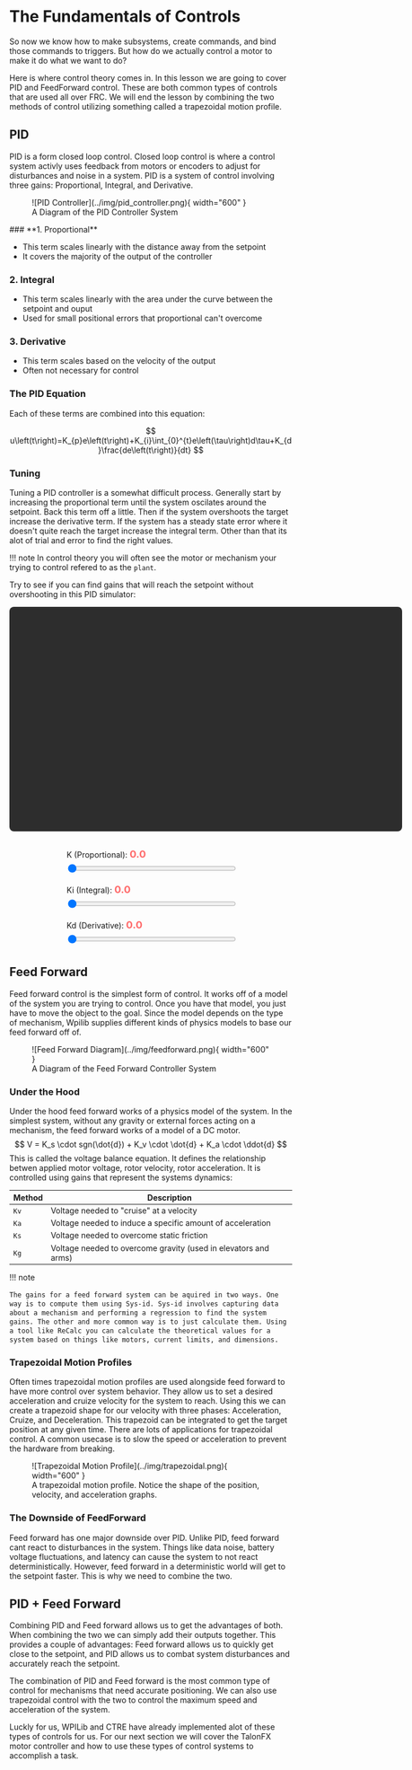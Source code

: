 # **The Fundamentals of Controls**

So now we know how to make subsystems, create commands, and bind those commands to triggers. But how do we actually control a motor to make it do what we want to do?

Here is where control theory comes in. In this lesson we are going to cover PID and FeedForward control. These are both common types of controls that are used all over FRC. We will end the lesson by combining the two methods of control utilizing something called a trapezoidal motion profile.

## **PID**

PID is a form closed loop control. Closed loop control is where a control system activly uses feedback from motors or encoders to adjust for disturbances and noise in a system. PID is a system of control involving three gains: Proportional, Integral, and Derivative.

<figure markdown="span">
    ![PID Controller](../img/pid_controller.png){ width="600" }
  <figcaption>A Diagram of the PID Controller System</figcaption>
</figure>
### **1. Proportional**

* This term scales linearly with the distance away from the setpoint
* It covers the majority of the output of the controller

### **2. Integral**

* This term scales linearly with the area under the curve between the setpoint and ouput
* Used for small positional errors that proportional can't overcome

### **3. Derivative**

* This term scales based on the velocity of the output
* Often not necessary for control

### **The PID Equation**
Each of these terms are combined into this equation:

$$
u\left(t\right)=K_{p}e\left(t\right)+K_{i}\int_{0}^{t}e\left(\tau\right)d\tau+K_{d}\frac{de\left(t\right)}{dt}
$$

### **Tuning**

Tuning a PID controller is a somewhat difficult process. Generally start by increasing the proportional term until the system oscilates around the setpoint. Back this term off a little. Then if the system overshoots the target increase the derivative term. If the system has a steady state error where it doesn't quite reach the target increase the integral term. Other than that its alot of trial and error to find the right values.

!!! note
    In control theory you will often see the motor or mechanism your trying to control refered to as the ```plant```.

Try to see if you can find gains that will reach the setpoint without overshooting in this PID simulator:

<div id="chartContainer" style="width:700px; height: 400px; background: #2d2d2d; border-radius: 8px; margin-bottom: 20px;">
    <canvas id="pidChart" style="width: 100%; height: 100%;"></canvas>
</div>

<div style="display: flex; flex-direction: column; align-items: center; margin-bottom: 20px;">
    <div style="margin: 10px 0; width: 300px;">
        <label for="kp" style="display: block; margin-bottom: 5px;">K (Proportional): <span id="kpValue" style="font-size: 18px; font-weight: bold; color: #ff6b6b;">0.0</span></label>
        <input type="range" id="kp" min="0" max="1" step="0.01" value="0.0" style="width: 100%; height: 8px; background: #333; outline: none; border-radius: 4px;">
        <style>
            input[type="range"]::-webkit-slider-thumb {
                -webkit-appearance: none;
                width: 20px;
                height: 20px;
                background: #ff6b6b;
                border-radius: 50%;
                cursor: pointer;
            }
        </style>
    </div>
    <div style="margin: 10px 0; width: 300px;">
        <label for="ki" style="display: block; margin-bottom: 5px;">Ki (Integral): <span id="kiValue" style="font-size: 18px; font-weight: bold; color: #ff6b6b;">0.0</span></label>
        <input type="range" id="ki" min="0" max="0.1" step="0.001" value="0.0" style="width: 100%; height: 8px; background: #333; outline: none; border-radius: 4px;">
    </div>
    <div style="margin: 10px 0; width: 300px;">
        <label for="kd" style="display: block; margin-bottom: 5px;">Kd (Derivative): <span id="kdValue" style="font-size: 18px; font-weight: bold; color: #ff6b6b;">0.0</span></label>
        <input type="range" id="kd" min="0" max="1" step="0.02" value="0.0" style="width: 100%; height: 8px; background: #333; outline: none; border-radius: 4px;">
    </div>
</div>

<script src="../../assets/pid-sim.js"></script>

## **Feed Forward**
Feed forward control is the simplest form of control. It works off of a model of the system you are trying to control. Once you have that model, you just have to move the object to the goal. Since the model depends on the type of mechanism, Wpilib supplies different kinds of physics models to base our feed forward off of.

<figure markdown="span">
    ![Feed Forward Diagram](../img/feedforward.png){ width="600" }
  <figcaption>A Diagram of the Feed Forward Controller System</figcaption>
</figure>

### **Under the Hood**
Under the hood feed forward works of a physics model of the system. In the simplest system, without any gravity or external forces acting on a mechanism, the feed forward works of a model of a DC motor.
$$
V = K_s \cdot sgn(\dot{d}) + K_v \cdot \dot{d} + K_a \cdot \ddot{d}
$$
This is called the voltage balance equation. It defines the relationship betwen applied motor voltage, rotor velocity, rotor acceleration. It is controlled using gains that represent the systems dynamics:

| Method      | Description                          |
| ----------- | ------------------------------------ |
| `Kv`        | Voltage needed to "cruise" at a velocity  |
| `Ka`        | Voltage needed to induce a specific amount of acceleration  |
| `Ks`        | Voltage needed to overcome static friction  |
| `Kg`        | Voltage needed to overcome gravity (used in elevators and arms)  |

!!! note

    The gains for a feed forward system can be aquired in two ways. One way is to compute them using Sys-id. Sys-id involves capturing data about a mechanism and performing a regression to find the system gains. The other and more common way is to just calculate them. Using a tool like ReCalc you can calculate the theoretical values for a system based on things like motors, current limits, and dimensions.


### **Trapezoidal Motion Profiles**
Often times trapezoidal motion profiles are used alongside feed forward to have more control over system behavior. They allow us to set a desired acceleration and cruize velocity for the system to reach. Using this we can create a trapezoid shape for our velocity with three phases: Acceleration, Cruize, and Deceleration. This trapezoid can be integrated to get the target position at any given time. There are lots of applications for trapezoidal control. A common usecase is to slow the speed or acceleration to prevent the hardware from breaking.

<figure markdown="span">
    ![Trapezoidal Motion Profile](../img/trapezoidal.png){ width="600" }
  <figcaption>A trapezoidal motion profile. Notice the shape of the position, velocity, and acceleration graphs.</figcaption>
</figure>

### **The Downside of FeedForward**
Feed forward has one major downside over PID. Unlike PID, feed forward cant react to disturbances in the system. Things like data noise, battery voltage fluctuations, and latency can cause the system to not react deterministically. However, feed forward in a deterministic world will get to the setpoint faster. This is why we need to combine the two.

## **PID + Feed Forward**
Combining PID and Feed forward allows us to get the advantages of both. When combining the two we can simply add their outputs together. This provides a couple of advantages: Feed forward allows us to quickly get close to the setpoint, and PID allows us to combat system disturbances and accurately reach the setpoint. 

The combination of PID and Feed forward is the most common type of control for mechanisms that need accurate positioning. We can also use trapezoidal control with the two to control the maximum speed and acceleration of the system.

Luckly for us, WPILib and CTRE have already implemented alot of these types of controls for us. For our next section we will cover the TalonFX motor controller and how to use these types of control systems to accomplish a task.